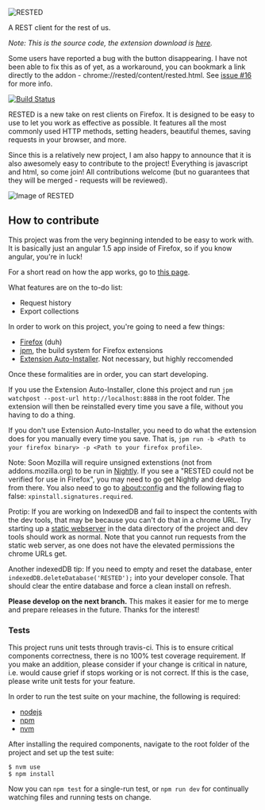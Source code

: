 ![RESTED](https://github.com/esphen/RESTED/raw/master/images/rested-logo-full.png)

A REST client for the rest of us.

_Note: This is the source code, the extension download is [here](https://addons.mozilla.org/en-US/firefox/addon/rested/?src=github)._

Some users have reported a bug with the button disappearing. I have not been able to fix this as of yet, as a
workaround, you can bookmark a link directly to the addon - chrome://rested/content/rested.html. See
[issue #16](https://github.com/esphen/RESTED/issues/16) for more info.

[![Build Status](https://travis-ci.org/esphen/RESTED.svg?branch=next)](https://travis-ci.org/esphen/RESTED)

RESTED is a new take on rest clients on Firefox.
It is designed to be easy to use to let you work as effective as possible.
It features all the most commonly used HTTP methods, setting headers, beautiful themes,
saving requests in your browser, and more.

Since this is a relatively new project, I am also happy to announce that
it is also awesomely easy to contribute to the project! Everything is
javascript and html, so come join! All contributions welcome (but no guarantees
that they will be merged - requests will be reviewed).

![Image of RESTED](https://github.com/esphen/RESTED/raw/master/images/rested-app.png)

## How to contribute
This project was from the very beginning intended to be easy to work with.
It is basically just an angular 1.5 app inside of Firefox, so if you know angular, you're in luck!

For a short read on how the app works, go to [this page](https://github.com/esphen/RESTED/wiki).

What features are on the to-do list:
 - Request history
 - Export collections

In order to work on this project, you're going to need a few things:
 - [Firefox](http://funny-pictures-blog.com/wp-content/uploads/funny-pictures/Hurr-durr.jpg) (duh)
 - [jpm](https://developer.mozilla.org/en-US/Add-ons/SDK/Tutorials/Getting_Started_%28jpm%29), the build system for Firefox extensions
 - [Extension Auto-Installer](https://palant.de/2012/01/13/extension-auto-installer). Not necessary, but highly reccomended

Once these formalities are in order, you can start developing.

If you use the Extension Auto-Installer, clone this project and run `jpm watchpost --post-url http://localhost:8888` in the root folder.
The extension will then be reinstalled every time you save a file, without you having to do a thing.

If you don't use Extension Auto-Installer, you need to do what the extension does for you manually every time you save.
That is, `jpm run -b <Path to your firefox binary> -p <Path to your firefox profile>`.

Note: Soon Mozilla will require unsigned extenstions (not from addons.mozilla.org) to be run in [Nightly](https://www.mozilla.org/firefox/nightly/).
If you see a "RESTED could not be verified for use in Firefox", you may need to go get Nightly and develop from there. You also need to go to
[about:config](about:config) and the following flag to false: `xpinstall.signatures.required`.

Protip: If you are working on IndexedDB and fail to inspect the contents with the dev tools, that may be because you can't do that in
a chrome URL. Try starting up a [static webserver](https://www.npmjs.com/package/static-server) in the data directory of the project and
dev tools should work as normal. Note that you cannot run requests from the static web server, as one does not have the elevated
permissions the chrome URLs get.

Another indexedDB tip: If you need to empty and reset the database, enter `indexedDB.deleteDatabase('RESTED');` into your developer console.
That should clear the entire database and force a clean install on refresh.

**Please develop on the next branch.**
This makes it easier for me to merge and prepare releases in the future.
Thanks for the interest!

### Tests
This project runs unit tests through travis-ci. This is to ensure critical components correctness, there is no 100% test coverage requirement.
If you make an addition, please consider if your change is critical in nature, i.e. would cause grief if stops working or is not correct.
If this is the case, please write unit tests for your feature.

In order to run the test suite on your machine, the following is required:
 - [nodejs](https://nodejs.org/en/)
 - [npm](https://www.npmjs.com/)
 - [nvm](https://github.com/creationix/nvm)

After installing the required components, navigate to the root folder of the project and set up the test suite:
```
$ nvm use
$ npm install
```

Now you can `npm test` for a single-run test, or `npm run dev` for continually watching files and running tests on change.

